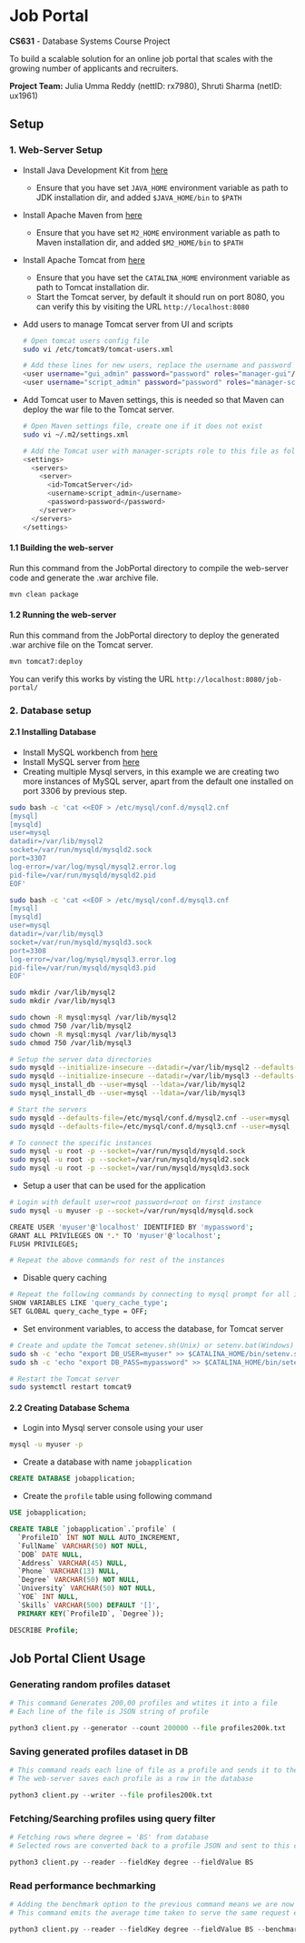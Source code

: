 # Job Portal
**CS631** - Database Systems Course Project

To build a scalable solution for an online job portal that scales with the growing number of applicants and recruiters.

**Project Team:** Julia Umma Reddy (nettID: rx7980), Shruti Sharma (netID: ux1961)


## Setup

### 1. Web-Server Setup

* Install Java Development Kit from [here](https://docs.oracle.com/en/java/javase/18/install/overview-jdk-installation.html)
  * Ensure that you have set `JAVA_HOME` environment variable as path to JDK installation dir, and added `$JAVA_HOME/bin` to `$PATH`

* Install Apache Maven from [here](https://maven.apache.org/install.html)
  * Ensure that you have set `M2_HOME` environment variable as path to Maven installation dir, and added `$M2_HOME/bin` to `$PATH`  

* Install Apache Tomcat from [here](https://tomcat.apache.org/tomcat-8.5-doc/setup.html)
  * Ensure that you have set the `CATALINA_HOME` environment variable as path to Tomcat installation dir.
  * Start the Tomcat server, by default it should run on port 8080, you can verify this by visiting the URL `http://localhost:8080`

* Add users to manage Tomcat server from UI and scripts
  ```sh
  # Open tomcat users config file
  sudo vi /etc/tomcat9/tomcat-users.xml
  
  # Add these lines for new users, replace the username and password as needed
  <user username="gui_admin" password="password" roles="manager-gui"/>
  <user username="script_admin" password="password" roles="manager-script"/>
  ```

* Add Tomcat user to Maven settings, this is needed so that Maven can deploy the war file to the Tomcat server.
  ```sh
  # Open Maven settings file, create one if it does not exist
  sudo vi ~/.m2/settings.xml
  
  # Add the Tomcat user with manager-scripts role to this file as follows
  <settings>
    <servers>
      <server>
        <id>TomcatServer</id>
        <username>script_admin</username>
        <password>password</password>
      </server>
    </servers>
  </settings>
  ```

#### 1.1 Building the web-server

Run this command from the JobPortal directory to compile the web-server code and generate the .war archive file.
```bash
mvn clean package
```
  
#### 1.2 Running the web-server
 
Run this command from the JobPortal directory to deploy the generated .war archive file on the Tomcat server.
```bash
mvn tomcat7:deploy
```

You can verify this works by visting the URL `http://localhost:8080/job-portal/`


### 2. Database setup

#### 2.1 Installing Database

* Install MySQL workbench from [here](https://dev.mysql.com/downloads/workbench/)
* Install MySQL server from [here](https://dev.mysql.com/downloads/mysql/)
* Creating multiple Mysql servers, in this example we are creating two more instances of MySQL server, apart from the default one installed on port 3306 by previous step.
```sh
sudo bash -c 'cat <<EOF > /etc/mysql/conf.d/mysql2.cnf
[mysql]
[mysqld]
user=mysql
datadir=/var/lib/mysql2
socket=/var/run/mysqld/mysqld2.sock
port=3307
log-error=/var/log/mysql/mysql2.error.log
pid-file=/var/run/mysqld/mysqld2.pid
EOF'

sudo bash -c 'cat <<EOF > /etc/mysql/conf.d/mysql3.cnf
[mysql]
[mysqld]
user=mysql
datadir=/var/lib/mysql3
socket=/var/run/mysqld/mysqld3.sock
port=3308
log-error=/var/log/mysql/mysql3.error.log
pid-file=/var/run/mysqld/mysqld3.pid
EOF'

sudo mkdir /var/lib/mysql2
sudo mkdir /var/lib/mysql3

sudo chown -R mysql:mysql /var/lib/mysql2
sudo chmod 750 /var/lib/mysql2
sudo chown -R mysql:mysql /var/lib/mysql3
sudo chmod 750 /var/lib/mysql3

# Setup the server data directories
sudo mysqld --initialize-insecure --datadir=/var/lib/mysql2 --defaults-file=/etc/mysql/conf.d/mysql2.cnf
sudo mysqld --initialize-insecure --datadir=/var/lib/mysql3 --defaults-file=/etc/mysql/conf.d/mysql3.cnf
sudo mysql_install_db --user=mysql --ldata=/var/lib/mysql2
sudo mysql_install_db --user=mysql --ldata=/var/lib/mysql3

# Start the servers
sudo mysqld --defaults-file=/etc/mysql/conf.d/mysql2.cnf --user=mysql
sudo mysqld --defaults-file=/etc/mysql/conf.d/mysql3.cnf --user=mysql

# To connect the specific instances
sudo mysql -u root -p --socket=/var/run/mysqld/mysqld.sock
sudo mysql -u root -p --socket=/var/run/mysqld/mysqld2.sock
sudo mysql -u root -p --socket=/var/run/mysqld/mysqld3.sock
```

* Setup a user that can be used for the application
```sh
# Login with default user=root password=root on first instance
sudo mysql -u myuser -p --socket=/var/run/mysqld/mysqld.sock

CREATE USER 'myuser'@'localhost' IDENTIFIED BY 'mypassword';
GRANT ALL PRIVILEGES ON *.* TO 'myuser'@'localhost';
FLUSH PRIVILEGES;

# Repeat the above commands for rest of the instances
```

* Disable query caching
```sh
# Repeat the following commands by connecting to mysql prompt for all instances
SHOW VARIABLES LIKE 'query_cache_type';
SET GLOBAL query_cache_type = OFF;
```

* Set environment variables, to access the database, for Tomcat server
```sh
# Create and update the Tomcat setenev.sh(Unix) or setenv.bat(Windows) script 
sudo sh -c 'echo "export DB_USER=myuser" >> $CATALINA_HOME/bin/setenv.sh'
sudo sh -c 'echo "export DB_PASS=mypassword" >> $CATALINA_HOME/bin/setenv.sh"' 

# Restart the Tomcat server
sudo systemctl restart tomcat9
  ```

#### 2.2 Creating Database Schema

* Login into Mysql server console using your user
```sh
mysql -u myuser -p
```

* Create a database with name `jobapplication`
```sql
CREATE DATABASE jobapplication;
```

* Create the `profile` table using following command
```sql
USE jobapplication;

CREATE TABLE `jobapplication`.`profile` (
  `ProfileID` INT NOT NULL AUTO_INCREMENT,
  `FullName` VARCHAR(50) NOT NULL,
  `DOB` DATE NULL,
  `Address` VARCHAR(45) NULL,
  `Phone` VARCHAR(13) NULL,
  `Degree` VARCHAR(50) NOT NULL,
  `University` VARCHAR(50) NOT NULL,
  `YOE` INT NULL,
  `Skills` VARCHAR(500) DEFAULT '[]',
  PRIMARY KEY(`ProfileID`, `Degree`));

DESCRIBE Profile;
```


## Job Portal Client Usage

### Generating random profiles dataset

```py
# This command Generates 200,00 profiles and wtites it into a file
# Each line of the file is JSON string of profile

python3 client.py --generator --count 200000 --file profiles200k.txt
```

### Saving generated profiles dataset in DB

```py
# This command reads each line of file as a profile and sends it to the web-server as a request to write
# The web-server saves each profile as a row in the database

python3 client.py --writer --file profiles200k.txt
```

### Fetching/Searching profiles using query filter 
```py
# Fetching rows where degree = 'BS' from database
# Selected rows are converted back to a profile JSON and sent to this client

python3 client.py --reader --fieldKey degree --fieldValue BS
```

### Read performance bechmarking

```py
# Adding the benchmark option to the previous command means we are now running the read request 20 times
# This command emits the average time taken to serve the same request end-to-end

python3 client.py --reader --fieldKey degree --fieldValue BS --benchmark 20
```
